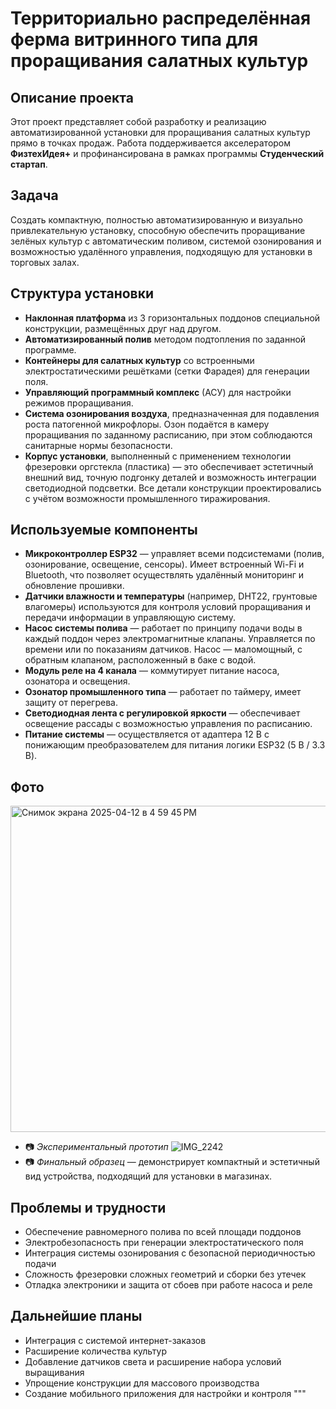 # Территориально распределённая ферма витринного типа для проращивания салатных культур

## Описание проекта

Этот проект представляет собой разработку и реализацию автоматизированной установки для проращивания салатных культур прямо в точках продаж. Работа поддерживается акселератором **ФизтехИдея+** и профинансирована в рамках программы **Студенческий стартап**.

## Задача

Создать компактную, полностью автоматизированную и визуально привлекательную установку, способную обеспечить проращивание зелёных культур с автоматическим поливом, системой озонирования и возможностью удалённого управления, подходящую для установки в торговых залах.

## Структура установки

- **Наклонная платформа** из 3 горизонтальных поддонов специальной конструкции, размещённых друг над другом.
- **Автоматизированный полив** методом подтопления по заданной программе.
- **Контейнеры для салатных культур** со встроенными электростатическими решётками (сетки Фарадея) для генерации поля.
- **Управляющий программный комплекс** (АСУ) для настройки режимов проращивания.
- **Система озонирования воздуха**, предназначенная для подавления роста патогенной микрофлоры. Озон подаётся в камеру проращивания по заданному расписанию, при этом соблюдаются санитарные нормы безопасности.
- **Корпус установки**, выполненный с применением технологии фрезеровки оргстекла (пластика) — это обеспечивает эстетичный внешний вид, точную подгонку деталей и возможность интеграции светодиодной подсветки. Все детали конструкции проектировались с учётом возможности промышленного тиражирования.

## Используемые компоненты

- **Микроконтроллер ESP32** — управляет всеми подсистемами (полив, озонирование, освещение, сенсоры). Имеет встроенный Wi-Fi и Bluetooth, что позволяет осуществлять удалённый мониторинг и обновление прошивки.
- **Датчики влажности и температуры** (например, DHT22, грунтовые влагомеры) используются для контроля условий проращивания и передачи информации в управляющую систему.
- **Насос системы полива** — работает по принципу подачи воды в каждый поддон через электромагнитные клапаны. Управляется по времени или по показаниям датчиков. Насос — маломощный, с обратным клапаном, расположенный в баке с водой.
- **Модуль реле на 4 канала** — коммутирует питание насоса, озонатора и освещения.
- **Озонатор промышленного типа** — работает по таймеру, имеет защиту от перегрева.
- **Светодиодная лента с регулировкой яркости** — обеспечивает освещение рассады с возможностью управления по расписанию.
- **Питание системы** — осуществляется от адаптера 12 В с понижающим преобразователем для питания логики ESP32 (5 В / 3.3 В).

## Фото
<img width="522" alt="Снимок экрана 2025-04-12 в 4 59 45 PM" src="https://github.com/user-attachments/assets/075bf3cf-6342-4882-a9c0-42e4e740a350" />

- 📷 *Экспериментальный прототип*
  ![IMG_2242](https://github.com/user-attachments/assets/912c5148-ce01-42ec-a8f6-15c55160971b)
- 📷 *Финальный образец* — демонстрирует компактный и эстетичный вид устройства, подходящий для установки в магазинах.

## Проблемы и трудности

- Обеспечение равномерного полива по всей площади поддонов
- Электробезопасность при генерации электростатического поля
- Интеграция системы озонирования с безопасной периодичностью подачи
- Сложность фрезеровки сложных геометрий и сборки без утечек
- Отладка электроники и защита от сбоев при работе насоса и реле

## Дальнейшие планы

- Интеграция с системой интернет-заказов
- Расширение количества культур
- Добавление датчиков света и расширение набора условий выращивания
- Упрощение конструкции для массового производства
- Создание мобильного приложения для настройки и контроля
"""
